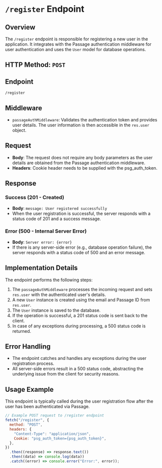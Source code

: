 # `/register` Endpoint

## Overview

The `/register` endpoint is responsible for registering a new user in the application. It integrates with the Passage authentication middleware for user authentication and uses the `User` model for database operations.

## HTTP Method: `POST`

## Endpoint

`/register`

## Middleware

- `passageAuthMiddleware`: Validates the authentication token and provides user details. The user information is then accessible in the `res.user` object.

## Request

- **Body**: The request does not require any body parameters as the user details are obtained from the Passage authentication middleware.
- **Headers**: Cookie header needs to be supplied with the psg_auth_token.

## Response

### Success (201 - Created)

- **Body**: `message: User registered successfully`
- When the user registration is successful, the server responds with a status code of 201 and a success message.

### Error (500 - Internal Server Error)

- **Body**: `Server error: {error}`
- If there is any server-side error (e.g., database operation failure), the server responds with a status code of 500 and an error message.

## Implementation Details

The endpoint performs the following steps:

1. The `passageAuthMiddleware` processes the incoming request and sets `res.user` with the authenticated user's details.
2. A new `User` instance is created using the email and Passage ID from `res.user`.
3. The `User` instance is saved to the database.
4. If the operation is successful, a 201 status code is sent back to the client.
5. In case of any exceptions during processing, a 500 status code is returned.

## Error Handling

- The endpoint catches and handles any exceptions during the user registration process.
- All server-side errors result in a 500 status code, abstracting the underlying issue from the client for security reasons.

## Usage Example

This endpoint is typically called during the user registration flow after the user has been authenticated via Passage.

```javascript
// Example POST request to /register endpoint
fetch("/register", {
  method: "POST",
  headers: {
    "Content-Type": "application/json",
    Cookie: "psg_auth_token={psg_auth_token}",
  },
})
  .then((response) => response.text())
  .then((data) => console.log(data))
  .catch((error) => console.error("Error:", error));
```
